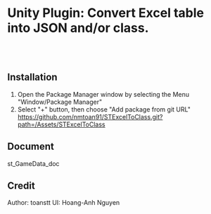 # Unity Plugin: Convert Excel table into JSON and/or class. 
 
<br /><br />

## Installation
1. Open the Package Manager window by selecting the Menu "Window/Package Manager"
2. Select "+" button, then choose "Add package from git URL" 
https://github.com/nmtoan91/STExcelToClass.git?path=/Assets/STExcelToClass

## Document

st_GameData_doc

## Credit
Author: toanstt
UI: Hoang-Anh Nguyen

